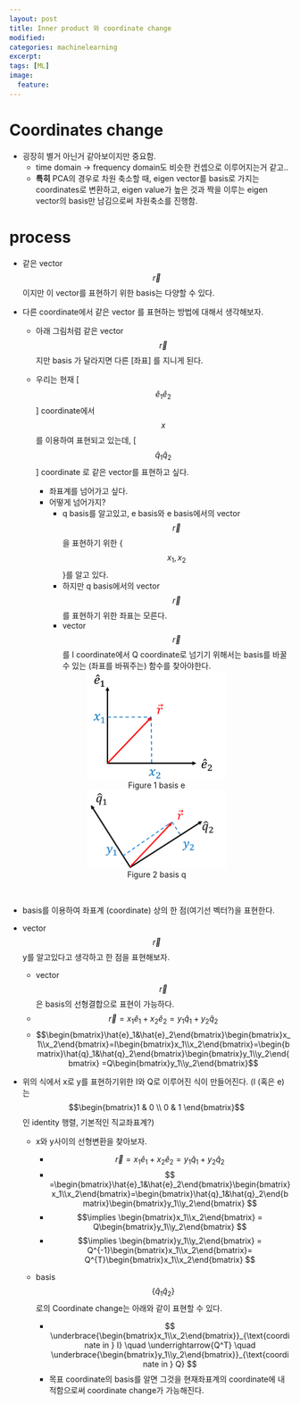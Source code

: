 ```yaml
---
layout: post
title: Inner product 와 coordinate change
modified:
categories: machinelearning
excerpt:
tags: [ML]
image:
  feature:
---
```


# Coordinates change
- 굉장히 별거 아닌거 같아보이지만 중요함.
  - time domain -> frequency domain도 비슷한 컨셉으로 이루어지는거 같고..
  - __특히__ PCA의 경우로 차원 축소할 때, eigen vector를 basis로 가지는 coordinates로 변환하고, eigen value가 높은 것과 짝을 이루는 eigen vector의 basis만 남김으로써 차원축소를 진행함.

# process



- 같은 vector $$\vec{r}$$ 이지만 이 vector를 표현하기 위한 basis는 다양할 수 있다.
- 다른 coordinate에서 같은 vector 를 표현하는 방법에 대해서 생각해보자.
  - 아래 그림처럼 같은  vector $$\vec{r}$$지만 basis 가 달라지면 다른 [좌표] 를 지니게 된다.

  - 우리는 현재 [$$\hat{e}_1 \hat{e}_2$$] coordinate에서 $$x$$를 이용하여 표현되고 있는데, [$$\hat{q}_1 \hat{q}_2$$] coordinate 로 같은 vector를 표현하고 싶다.
    - 좌표계를 넘어가고 싶다.
    - 어떻게 넘어가지?
      - q basis를 알고있고, e basis와 e basis에서의 vector $$\vec{r}$$을 표현하기 위한 {$${x_1, x_2}$$}를 알고 있다.
      - 하지만 q basis에서의 vector $$\vec{r}$$를 표현하기 위한 좌표는 모른다.
      -  vector $$\vec{r}$$를 I coordinate에서 Q coordinate로 넘기기 위해서는 basis를 바꿀수 있는 (좌표를 바꿔주는) 함수를 찾아야한다.

  <center>
     <img src="/images/coord/coord1.png", width=250>
  </center>

  <center>
      Figure 1  basis e
  </center>

  <center>
     <img src="/images/coord/coord2.png", width=250>
  </center>

  <center>
      Figure 2  basis q
  </center>

<br>


- basis를 이용하여 좌표계 (coordinate) 상의 한 점(여기선 벡터?)을 표현한다.
- vector $$\vec r$$ y를 알고있다고 생각하고 한 점을 표현해보자.
  -   vector $$\vec r$$은 basis의 선형결합으로 표현이 가능하다.
  - $$\vec r = x_1\hat{e}_1 + x_2\hat{e}_2= y_1\hat{q}_1 + y_2\hat{q}_2$$
  -    $$\begin{bmatrix}\hat{e}_1&\hat{e}_2\end{bmatrix}\begin{bmatrix}x_1\\x_2\end{bmatrix}=I\begin{bmatrix}x_1\\x_2\end{bmatrix}=\begin{bmatrix}\hat{q}_1&\hat{q}_2\end{bmatrix}\begin{bmatrix}y_1\\y_2\end{bmatrix} =Q\begin{bmatrix}y_1\\y_2\end{bmatrix}$$

- 위의 식에서 x로 y를 표현하기위한 I와 Q로 이루어진 식이 만들어진다. (I (혹은 e)는 $$\begin{bmatrix}1 & 0 \\ 0 & 1 \end{bmatrix}$$ 인 identity 행렬, 기본적인 직교좌표계?)
  - x와 y사이의 선형변환을 찾아보자.

    - $$ \overrightarrow r  = x_1\hat{e}_1 + x_2\hat{e}_2  = y_1\hat{q}_1 + y_2\hat{q}_2 $$
    - $$
     =\begin{bmatrix}\hat{e}_1&\hat{e}_2\end{bmatrix}\begin{bmatrix}x_1\\x_2\end{bmatrix}=\begin{bmatrix}\hat{q}_1&\hat{q}_2\end{bmatrix}\begin{bmatrix}y_1\\y_2\end{bmatrix} $$
    - $$\implies  \begin{bmatrix}x_1\\x_2\end{bmatrix} = Q\begin{bmatrix}y_1\\y_2\end{bmatrix} $$
    - $$\implies  \begin{bmatrix}y_1\\y_2\end{bmatrix} = Q^{-1}\begin{bmatrix}x_1\\x_2\end{bmatrix}= Q^{T}\begin{bmatrix}x_1\\x_2\end{bmatrix}
    $$


  - basis $$\{\hat q_1 \hat q_2 \}$$ 로의 Coordinate change는 아래와 같이 표현할 수 있다.
    - $$ \underbrace{\begin{bmatrix}x_1\\x_2\end{bmatrix}}_{\text{coordinate in } I} \quad \underrightarrow{Q^T} \quad \underbrace{\begin{bmatrix}y_1\\y_2\end{bmatrix}}_{\text{coordinate in } Q} $$
    - 목표 coordinate의 basis를 알면 그것을 현재좌표계의 coordinate에 내적함으로써 coordinate change가 가능해진다.
